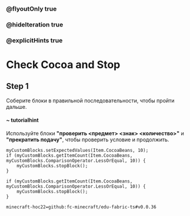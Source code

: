 ### @flyoutOnly true
### @hideIteration true
### @explicitHints true

# Check Cocoa and Stop

## Step 1
Соберите блоки в правильной последовательности, чтобы пройти дальше.

#### ~ tutorialhint
Используйте блоки **"проверить <предмет> <знак> <количество>"** и **"прекратить подачу"**, чтобы проверить условие и продолжить.

```ghost
myCustomBlocks.setExpectedValues(Item.CocoaBeans, 10);
if (myCustomBlocks.getItemCount(Item.CocoaBeans, myCustomBlocks.ComparisonOperator.LessOrEqual, 10)) {
    myCustomBlocks.stopBlock();
}
```

```template
if (myCustomBlocks.getItemCount(Item.CocoaBeans, myCustomBlocks.ComparisonOperator.LessOrEqual, 10)) {
    myCustomBlocks.stopBlock();
}
```

```package
minecraft-hoc22=github:fc-minecraft/edu-fabric-ts#v0.0.36
```
